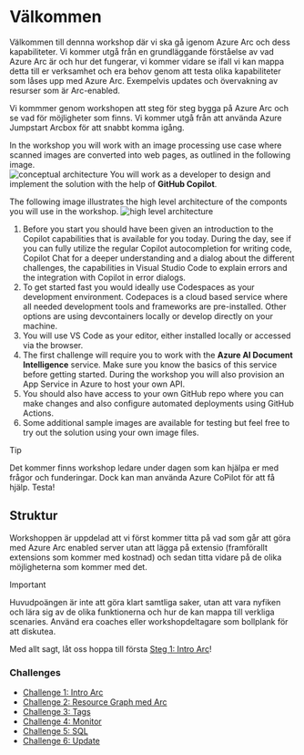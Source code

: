 # Välkommen
Välkommen till dennna workshop där vi ska gå igenom Azure Arc och dess kapabiliteter. Vi kommer utgå från en grundläggande förståelse av vad Azure Arc är och hur det fungerar, vi kommer vidare se ifall vi kan mappa detta till er verksamhet och era behov genom att testa olika kapabiliteter som låses upp med Azure Arc. Exempelvis updates och övervakning av resurser som är Arc-enabled. 

Vi kommmer genom workshopen att steg för steg bygga på Azure Arc och se vad för möjligheter som finns. Vi kommer utgå från att använda Azure Jumpstart Arcbox för att snabbt komma igång.

In the workshop you will work with an image processing use case where scanned images are converted into web pages, as outlined in the following image.  
![conceptual architecture](./img/conceptual-architecture.png)
You will work as a developer to design and implement the solution with the help of **GitHub Copilot**. 

The following image illustrates the high level architecture of the componts you will use in the workshop.
![high level architecture](./img/high-level-architecture.png)

1. Before you start you should have been given an introduction to the Copilot capabilities that is available for you today. During the day, see if you can fully utilize the regular Copilot autocompletion for writing code, Copilot Chat for a deeper understanding and a dialog about the different challenges, 
the capabilities in Visual Studio Code to explain errors and the integration with Copilot in error dialogs.
2. To get started fast you would ideally use Codespaces as your development environment. Codepaces is a cloud based service where all needed development tools and frameworks are pre-installed. Other options are using devcontainers locally or develop directly on your machine.
3. You will use VS Code as your editor, either installed locally or accessed via the browser.
4. The first challenge will require you to work with the **Azure AI Document Intelligence** service. Make sure you know the basics of this service before getting started. During the workshop you will also provision an App Service in Azure to host your own API.
5. You should also have access to your own GitHub repo where you can make changes and also configure automated deployments using GitHub Actions.
6. Some additional sample images are available for testing but feel free to try out the solution using your own image files. 

> [!TIP]
> Det kommer finns workshop ledare under dagen som kan hjälpa er med frågor och funderingar. Dock kan man använda Azure CoPilot för att få hjälp. Testa! 




## Struktur
Workshoppen är uppdelad att vi först kommer titta på vad som går att göra med Azure Arc enabled server utan att lägga på extensio (framförallt extensions som kommer med kostnad) och sedan titta vidare på de olika möjligheterna som kommer med det. 


> [!IMPORTANT]  
> Huvudpoängen är inte att göra klart samtliga saker, utan att vara nyfiken och lära sig av de olika funktionerna och hur de kan mappa till verkliga scenaries. Använd era coaches eller workshopdeltagare som bollplank för att diskutea.


Med allt sagt, låt oss hoppa till första [Steg 1: Intro Arc](./Challenge1.md)!

### Challenges
- [Challenge 1: Intro Arc](./Challenge1.md)
- [Challenge 2: Resource Graph med Arc](./Challenge2.md)
- [Challenge 3: Tags](./Challenge3.md)
- [Challenge 4: Monitor](./Challenge4.md)
- [Challenge 5: SQL](./Challenge5.md)
- [Challenge 6: Update](./Challenge6.md)




